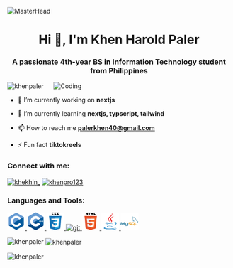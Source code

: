![MasterHead](https://camo.githubusercontent.com/94404b4c51df8434a5e4f4056b9b06f9743ad5657011ec6b7f6844cd73c6b56f/68747470733a2f2f7777772e6469676974616c736f6c7574696f6e73657276696365732e636f6d2f696d672f73657276696365732f77656273697465312e676966)
<h1 align="center">Hi 👋, I'm Khen Harold Paler</h1>
<h3 align="center">A passionate 4th-year BS in Information Technology student from Philippines</h3>
<img align="right" alt="Coding" width="400" src="https://media.tenor.com/zNZjeqK_FxwAAAAC/code-works-code-not-working.gif">

<p align="left"> <img src="https://komarev.com/ghpvc/?username=khenpaler&label=Profile%20views&color=0e75b6&style=flat" alt="khenpaler" /> </p>

- 🔭 I’m currently working on **nextjs**

- 🌱 I’m currently learning **nextjs, typscript, tailwind**

- 📫 How to reach me **palerkhen40@gmail.com**

- ⚡ Fun fact **tiktokreels**

<h3 align="left">Connect with me:</h3>
<p align="left">
<a href="https://twitter.com/kekhin_" target="blank"><img align="center" src="https://raw.githubusercontent.com/rahuldkjain/github-profile-readme-generator/master/src/images/icons/Social/twitter.svg" alt="khekhin_" height="30" width="40" /></a>
<a href="https://fb.com/khenpro123" target="blank"><img align="center" src="https://raw.githubusercontent.com/rahuldkjain/github-profile-readme-generator/master/src/images/icons/Social/facebook.svg" alt="khenpro123" height="30" width="40" /></a>
</p>

<h3 align="left">Languages and Tools:</h3>
<p align="left"> <a href="https://www.cprogramming.com/" target="_blank" rel="noreferrer"> <img src="https://raw.githubusercontent.com/devicons/devicon/master/icons/c/c-original.svg" alt="c" width="40" height="40"/> </a> <a href="https://www.w3schools.com/cpp/" target="_blank" rel="noreferrer"> <img src="https://raw.githubusercontent.com/devicons/devicon/master/icons/cplusplus/cplusplus-original.svg" alt="cplusplus" width="40" height="40"/> </a> <a href="https://www.w3schools.com/css/" target="_blank" rel="noreferrer"> <img src="https://raw.githubusercontent.com/devicons/devicon/master/icons/css3/css3-original-wordmark.svg" alt="css3" width="40" height="40"/> </a> <a href="https://git-scm.com/" target="_blank" rel="noreferrer"> <img src="https://www.vectorlogo.zone/logos/git-scm/git-scm-icon.svg" alt="git" width="40" height="40"/> </a> <a href="https://www.w3.org/html/" target="_blank" rel="noreferrer"> <img src="https://raw.githubusercontent.com/devicons/devicon/master/icons/html5/html5-original-wordmark.svg" alt="html5" width="40" height="40"/> </a> <a href="https://www.java.com" target="_blank" rel="noreferrer"> <img src="https://raw.githubusercontent.com/devicons/devicon/master/icons/java/java-original.svg" alt="java" width="40" height="40"/> </a> <a href="https://www.mysql.com/" target="_blank" rel="noreferrer"> <img src="https://raw.githubusercontent.com/devicons/devicon/master/icons/mysql/mysql-original-wordmark.svg" alt="mysql" width="40" height="40"/> </a> </p>

<p><img align="left" src="https://github-readme-stats.vercel.app/api/top-langs?username=khenpaler&show_icons=true&locale=en&layout=compact" alt="khenpaler" /></p>

<p>&nbsp;<img align="center" src="https://github-readme-stats.vercel.app/api?username=khenpaler&show_icons=true&locale=en" alt="khenpaler" /></p>

<p><img align="center" src="https://github-readme-streak-stats.herokuapp.com/?user=khenpaler&" alt="khenpaler" /></p>
